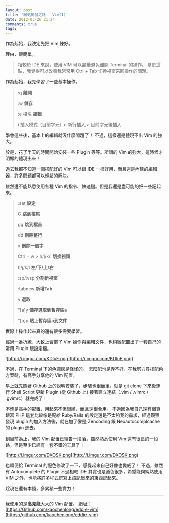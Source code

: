 ```yaml
---
layout: post
title: '網站開發之路 - Vim(1)'
date: 2012-03-26 21:24
comments: true
tags: 
---
```



作為起始，我決定先把 Vim 練好。

理由，很簡單。
>相較於 IDE 來說，使用 VIM 可以盡量避免離開 Terminal 的操作。
基於這點，我覺得可以改善我常常用 Ctrl + Tab 切換視窗來回操作的問題。

<!-- more -->

作為起始，我先學習了一些基本操作。

> :q **離開**
> 
> :w **儲存**
>
> :e 檔名 **編輯**
>
> i 插入模式（目前字元）o 新行插入 a 目前字元後插入

學會這些後，基本上的編輯就沒什麼問題了！
不過，這樣還是體現不出 Vim 的強大。

於是，花了半天的時間開始安裝一些 Plugin 等等。所謂的 Vim 的強大，這時候才明顯的體現出來！

過去我都不知道一個搭配好的 Vim 可以跟 IDE 一樣好用，而且還是內建的編輯器，許多問題都可以輕鬆的解決。

雖然還不能熟悉使用各種 Vim 的指令、快速鍵。但是我還是盡可能的把一些記起來。

> :set **設定**
>
> G **跳到檔尾**
> 
> gg **跳到檔首**
>
> dd **刪除整行**
> 
> x **刪除一個字**
> 
> Ctrl + w > h/j/k/l **切換視窗**
>
> h/j/k/l **左/下/上/右**
>
> :sp/:vsp **分割新視窗**
>
> :tabnew **新增Tab**
> 
> v **選取**
>
> "[a]y **儲存選取到暫存區a**
> 
> "[a]p **貼上暫存區a到文件**

實際上操作起來真的還有很多需要學習。

經過一番折騰，大致上習慣了 Vim 操作與編輯文件，也稍微配置出了一套自己的常用 Plugin 跟設定檔。

![http://i.imgur.com/KDluE.png](http://i.imgur.com/KDluE.png)

不過，在 Terminal 下的色調總是怪怪的。
怎麼配也是弄不好，在我努力尋找配色方案時，有高手分享他的 Vim 配置。

早上就先照著 Github 上的說明安裝了，步驟也很簡單，就是 git clone 下來後運行 Shell Script 更新 Plugin (從 Github 上) 接著建立連結（.vim / .vimrc / .gvimrc）就完成了！

不愧是高手的配置，用起來不但很順，而且還很合用。
不過因為我自己還有網頁跟寫 PHP 這套比較像是配給 Ruby/Rails 的設定還是不太夠我的需求，經過觀察發現 plugin 的加入方法後，就在加了像是 Zencoding 跟 Neoautocomplcache 的 plugin 進去。

到目前為止，我的 Vim 配置已經告一段落。雖然熟悉使用 Vim 還有很長的一段路，但是至少已經有一套不錯的工具了！

![http://i.imgur.com/DXOSK.png](http://i.imgur.com/DXOSK.png)

也順便給 Terminal 的配色修改了一下，感覺起來自己好像也變威了！
不過，雖然有 Autocomplete 的 Plugin 不過相較 IDE 其實也是遜色很多，希望能夠純熟使用 VIM 之外，也能將許多程式撰寫上該記起來的東西記起來。

趁現在還有本錢，多累積一些實力！ 

---

我使用的是**高見龍**大大的 Vim 配置。
網址：[https://Github.com/kaochenlong/eddie-vim](https://github.com/kaochenlong/eddie-vim)
